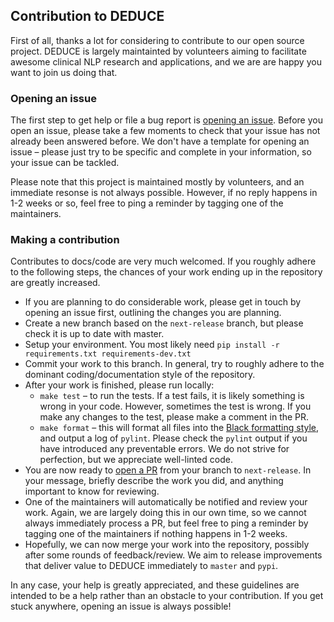 ## Contribution to DEDUCE

First of all, thanks a lot for considering to contribute to our open source project. DEDUCE is largely maintainted by volunteers aiming to facilitate awesome clinical NLP research and applications, and we are are happy you want to join us doing that.  

### Opening an issue

The first step to get help or file a bug report is [opening an issue](https://github.com/vmenger/deduce/issues). Before you open an issue, please take a few moments to check that your issue has not already been answered before. We don't have a template for opening an issue – please just try to be specific and complete in your information, so your issue can be tackled. 

Please note that this project is maintained mostly by volunteers, and an immediate resonse is not always possible. However, if no reply happens in 1-2 weeks or so, feel free to ping a reminder by tagging one of the maintainers. 

### Making a contribution 

Contributes to docs/code are very much welcomed. If you roughly adhere to the following steps, the chances of your work ending up in the repository are greatly increased. 

* If you are planning to do considerable work, please get in touch by opening an issue first, outlining the changes you are planning. 
* Create a new branch based on the `next-release` branch, but please check it is up to date with master.
* Setup your environment. You most likely need `pip install -r requirements.txt requirements-dev.txt`
* Commit your work to this branch. In general, try to roughly adhere to the dominant coding/documentation style of the repository. 
* After your work is finished, please run locally:
  * `make test` – to run the tests. If a test fails, it is likely something is wrong in your code. However, sometimes the test is wrong. If you make any changes to the test, please make a comment in the PR. 
  * `make format` – this will format all files into the [Black formatting style](https://github.com/psf/black), and output a log of `pylint`. Please check the `pylint` output if you have introduced any preventable errors. We do not strive for perfection, but we appreciate well-linted code. 
* You are now ready to [open a PR](https://github.com/vmenger/deduce/pulls) from your branch to `next-release`. In your message, briefly describe the work you did, and anything important to know for reviewing. 
* One of the maintainers will automatically be notified and review your work. Again, we are largely doing this in our own time, so we cannot always immediately process a PR, but feel free to ping a reminder by tagging one of the maintainers if nothing happens in 1-2 weeks. 
* Hopefully, we can now merge your work into the repository, possibly after some rounds of feedback/review. We aim to release improvements that deliver value to DEDUCE immediately to `master` and `pypi`. 

In any case, your help is greatly appreciated, and these guidelines are intended to be a help rather than an obstacle to your contribution. If you get stuck anywhere, opening an issue is always possible!